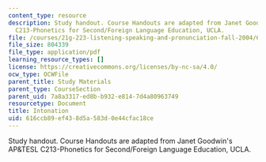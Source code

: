```yaml
---
content_type: resource
description: Study handout. Course Handouts are adapted from Janet Goodwin's AP&TESL
  C213-Phonetics for Second/Foreign Language Education, UCLA.
file: /courses/21g-223-listening-speaking-and-pronunciation-fall-2004/616ccb89ef438d5a583d0e44cfac18ce_MIT21G_223F04_intonation1.pdf
file_size: 804339
file_type: application/pdf
learning_resource_types: []
license: https://creativecommons.org/licenses/by-nc-sa/4.0/
ocw_type: OCWFile
parent_title: Study Materials
parent_type: CourseSection
parent_uid: 7a8a3317-ed8b-b932-e814-7d4a80963749
resourcetype: Document
title: Intonation
uid: 616ccb89-ef43-8d5a-583d-0e44cfac18ce
---
```

Study handout. Course Handouts are adapted from Janet Goodwin's AP&TESL C213-Phonetics for Second/Foreign Language Education, UCLA.